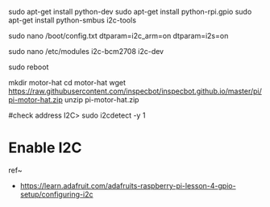 sudo apt-get install python-dev
sudo apt-get install python-rpi.gpio
sudo apt-get install python-smbus i2c-tools

sudo nano /boot/config.txt
dtparam=i2c_arm=on
dtparam=i2s=on

sudo nano /etc/modules
i2c-bcm2708
i2c-dev

sudo reboot

mkdir motor-hat
cd motor-hat
wget https://raw.githubusercontent.com/inspecbot/inspecbot.github.io/master/pi/pi-motor-hat.zip
unzip pi-motor-hat.zip

#check address I2C> sudo i2cdetect -y 1

# Enable I2C
ref~
- https://learn.adafruit.com/adafruits-raspberry-pi-lesson-4-gpio-setup/configuring-i2c
